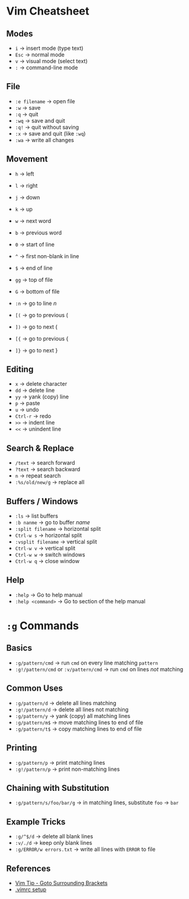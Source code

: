# Vim Cheatsheet

## Modes
- `i` → insert mode (type text)
- `Esc` → normal mode
- `v` → visual mode (select text)
- `:` → command-line mode

## File
- `:e filename` → open file
- `:w` → save
- `:q` → quit
- `:wq` → save and quit
- `:q!` → quit without saving
- `:x` → save and quit (like `:wq`)
- `:wa` → write all changes 

## Movement
- `h` → left
- `l` → right
- `j` → down
- `k` → up
- `w` → next word
- `b` → previous word
- `0` → start of line
- `^` → first non-blank in line
- `$` → end of line
- `gg` → top of file
- `G` → bottom of file
- `:n` → go to line *n*

- `[(` → go to previous (
- `])` → go to next (
- `[{` → go to previous {
- `]}` → go to next }

## Editing
- `x` → delete character
- `dd` → delete line
- `yy` → yank (copy) line
- `p` → paste
- `u` → undo
- `Ctrl-r` → redo
- `>>` → indent line
- `<<` → unindent line

## Search & Replace
- `/text` → search forward
- `?text` → search backward
- `n` → repeat search
- `:%s/old/new/g` → replace all

## Buffers / Windows
- `:ls` → list buffers
- `:b nanme` → go to buffer *name*
- `:split filename` → horizontal split
- `Ctrl-w s` → horizontal split
- `:vsplit filename` → vertical split
- `Ctrl-w v` → vertical split
- `Ctrl-w w` → switch windows
- `Ctrl-w q` → close window

## Help
- `:help` → Go to help manual
- `:help <command>` → Go to section <commnad> of the help manual

# `:g` Commands

## Basics
- `:g/pattern/cmd` → run `cmd` on every line matching `pattern`
- `:g!/pattern/cmd` or `:v/pattern/cmd` → run `cmd` on lines *not* matching

## Common Uses
- `:g/pattern/d` → delete all lines matching
- `:g!/pattern/d` → delete all lines not matching
- `:g/pattern/y` → yank (copy) all matching lines
- `:g/pattern/m$` → move matching lines to end of file
- `:g/pattern/t$` → copy matching lines to end of file

## Printing
- `:g/pattern/p` → print matching lines
- `:g!/pattern/p` → print non-matching lines

## Chaining with Substitution
- `:g/pattern/s/foo/bar/g` → in matching lines, substitute `foo` → `bar`

## Example Tricks
- `:g/^$/d` → delete all blank lines
- `:v/./d` → keep only blank lines
- `:g/ERROR/w errors.txt` → write all lines with `ERROR` to file


## References

- [Vim Tip - Goto Surrounding Brackets](https://www.youtube.com/watch?v=FuHZAUCsy1I)
- [.vimrc setup](https://vim.fandom.com/wiki/Open_vimrc_file)
